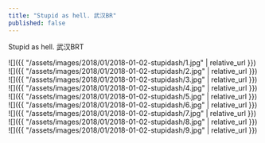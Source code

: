 ```yaml
---
title: "Stupid as hell. 武汉BR"
published: false
---
```

Stupid as hell. 武汉BRT



![]({{ "/assets/images/2018/01/2018-01-02-stupidash/1.jpg" | relative_url }})
![]({{ "/assets/images/2018/01/2018-01-02-stupidash/2.jpg" | relative_url }})
![]({{ "/assets/images/2018/01/2018-01-02-stupidash/3.jpg" | relative_url }})
![]({{ "/assets/images/2018/01/2018-01-02-stupidash/4.jpg" | relative_url }})
![]({{ "/assets/images/2018/01/2018-01-02-stupidash/5.jpg" | relative_url }})
![]({{ "/assets/images/2018/01/2018-01-02-stupidash/6.jpg" | relative_url }})
![]({{ "/assets/images/2018/01/2018-01-02-stupidash/7.jpg" | relative_url }})
![]({{ "/assets/images/2018/01/2018-01-02-stupidash/8.jpg" | relative_url }})
![]({{ "/assets/images/2018/01/2018-01-02-stupidash/9.jpg" | relative_url }})
